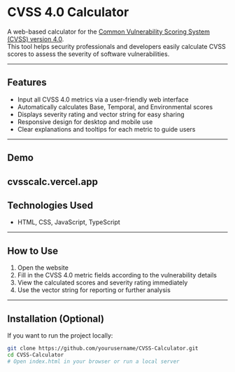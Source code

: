 # CVSS 4.0 Calculator

A web-based calculator for the [Common Vulnerability Scoring System (CVSS) version 4.0](https://www.first.org/cvss/specification-document).  
This tool helps security professionals and developers easily calculate CVSS scores to assess the severity of software vulnerabilities.

---

## Features

- Input all CVSS 4.0 metrics via a user-friendly web interface  
- Automatically calculates Base, Temporal, and Environmental scores  
- Displays severity rating and vector string for easy sharing  
- Responsive design for desktop and mobile use  
- Clear explanations and tooltips for each metric to guide users  

---

## Demo

cvsscalc.vercel.app
---

## Technologies Used

- HTML, CSS, JavaScript, TypeScript

---

## How to Use

1. Open the website  
2. Fill in the CVSS 4.0 metric fields according to the vulnerability details  
3. View the calculated scores and severity rating immediately  
4. Use the vector string for reporting or further analysis  

---

## Installation (Optional)

If you want to run the project locally:

```bash
git clone https://github.com/yourusername/CVSS-Calculator.git
cd CVSS-Calculator
# Open index.html in your browser or run a local server
